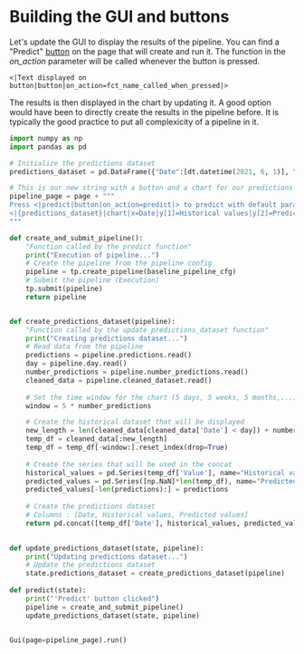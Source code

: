 # Building the GUI and buttons

Let's update the GUI to display the results of the pipeline. You can find a "Predict" [button](https://didactic-broccoli-7da2dfd5.pages.github.io/manuals/gui/viselements/button/) on the page that will create and run it. The function in the *on_action* parameter will be called whenever the button is pressed.

`<|Text displayed on button|button|on_action=fct_name_called_when_pressed|>`

The results is then displayed in the chart by updating it. A good option would have been to directly create the results in the pipeline before. It is typically the good practice to put all complexicity of a pipeline in it.


```python
import numpy as np
import pandas as pd

# Initialize the predictions dataset
predictions_dataset = pd.DataFrame({"Date":[dt.datetime(2021, 6, 1)], "Historical values":[np.NaN], "Predicted values":[np.NaN]})

# This is our new string with a button and a chart for our predictions
pipeline_page = page + """
Press <|predict|button|on_action=predict|> to predict with default parameters (30 predictions) and June 1st as day. 
<|{predictions_dataset}|chart|x=Date|y[1]=Historical values|y[2]=Predicted values|height=80%|width=100%|type=bar|>
"""

def create_and_submit_pipeline():
    "Function called by the predict function"
    print("Execution of pipeline...")
    # Create the pipeline from the pipeline config
    pipeline = tp.create_pipeline(baseline_pipeline_cfg)
    # Submit the pipeline (Execution)
    tp.submit(pipeline)
    return pipeline


def create_predictions_dataset(pipeline):
    "Function called by the update_predictions_dataset function"
    print("Creating predictions dataset...")
    # Read data from the pipeline
    predictions = pipeline.predictions.read()
    day = pipeline.day.read()
    number_predictions = pipeline.number_predictions.read()
    cleaned_data = pipeline.cleaned_dataset.read()
    
    # Set the time window for the chart (5 days, 5 weeks, 5 months,...)
    window = 5 * number_predictions

    # Create the historical dataset that will be displayed
    new_length = len(cleaned_data[cleaned_data['Date'] < day]) + number_predictions
    temp_df = cleaned_data[:new_length]
    temp_df = temp_df[-window:].reset_index(drop=True)
    
    # Create the series that will be used in the concat
    historical_values = pd.Series(temp_df['Value'], name="Historical values")
    predicted_values = pd.Series([np.NaN]*len(temp_df), name="Predicted values") # change ? Fred
    predicted_values[-len(predictions):] = predictions
    
    # Create the predictions dataset
    # Columns : [Date, Historical values, Predicted values]
    return pd.concat([temp_df['Date'], historical_values, predicted_values], axis=1)
    

def update_predictions_dataset(state, pipeline):
    print("Updating predictions dataset...")
    # Update the predictions dataset
    state.predictions_dataset = create_predictions_dataset(pipeline)
    
def predict(state):
    print("'Predict' button clicked")
    pipeline = create_and_submit_pipeline()
    update_predictions_dataset(state, pipeline)


Gui(page=pipeline_page).run()
```
    
